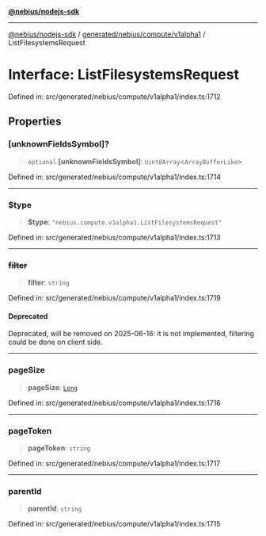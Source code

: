 [**@nebius/nodejs-sdk**](../../../../../README.md)

---

[@nebius/nodejs-sdk](../../../../../README.md) / [generated/nebius/compute/v1alpha1](../README.md) / ListFilesystemsRequest

# Interface: ListFilesystemsRequest

Defined in: src/generated/nebius/compute/v1alpha1/index.ts:1712

## Properties

### \[unknownFieldsSymbol\]?

> `optional` **\[unknownFieldsSymbol\]**: `Uint8Array`\<`ArrayBufferLike`\>

Defined in: src/generated/nebius/compute/v1alpha1/index.ts:1714

---

### $type

> **$type**: `"nebius.compute.v1alpha1.ListFilesystemsRequest"`

Defined in: src/generated/nebius/compute/v1alpha1/index.ts:1713

---

### ~~filter~~

> **filter**: `string`

Defined in: src/generated/nebius/compute/v1alpha1/index.ts:1719

#### Deprecated

Deprecated, will be removed on 2025-06-16: it is not implemented, filtering could be done on client side.

---

### pageSize

> **pageSize**: [`Long`](../../../../../runtime/protos/core/classes/Long.md)

Defined in: src/generated/nebius/compute/v1alpha1/index.ts:1716

---

### pageToken

> **pageToken**: `string`

Defined in: src/generated/nebius/compute/v1alpha1/index.ts:1717

---

### parentId

> **parentId**: `string`

Defined in: src/generated/nebius/compute/v1alpha1/index.ts:1715

